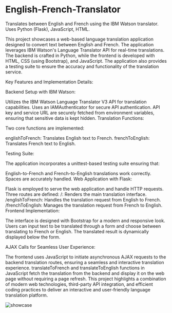 # English-French-Translator
Translates between English and French using the IBM Watson translator. Uses Python (Flask), JavaScript, HTML.

This project showcases a web-based language translation application designed to convert text between English and French. The application leverages IBM Watson's Language Translator API for real-time translations. The backend is crafted in Python, while the frontend is developed with HTML, CSS (using Bootstrap), and JavaScript. The application also provides a testing suite to ensure the accuracy and functionality of the translation service.

Key Features and Implementation Details:

Backend Setup with IBM Watson:

Utilizes the IBM Watson Language Translator V3 API for translation capabilities.
Uses an IAMAuthenticator for secure API authentication.
API key and service URL are securely fetched from environment variables, ensuring that sensitive data is kept hidden.
Translation Functions:

Two core functions are implemented:

englishToFrench: Translates English text to French.
frenchToEnglish: Translates French text to English.

Testing Suite:

The application incorporates a unittest-based testing suite ensuring that:

English-to-French and French-to-English translations work correctly.
Spaces are accurately handled.
Web Application with Flask:

Flask is employed to serve the web application and handle HTTP requests.
Three routes are defined:
/: Renders the main translation interface.
/englishToFrench: Handles the translation request from English to French.
/frenchToEnglish: Manages the translation request from French to English.
Frontend Implementation:

The interface is designed with Bootstrap for a modern and responsive look.
Users can input text to be translated through a form and choose between translating to French or English.
The translated result is dynamically displayed below the form.

AJAX Calls for Seamless User Experience:

The frontend uses JavaScript to initiate asynchronous AJAX requests to the backend translation routes, ensuring a seamless and interactive translation experience.
translateToFrench and translateToEnglish functions in JavaScript fetch the translation from the backend and display it on the web page without requiring a page refresh.
This project highlights a combination of modern web technologies, third-party API integration, and efficient coding practices to deliver an interactive and user-friendly language translation platform.

![showcase](https://github.com/ry4n-s/English-French-Translator/assets/132171741/775f8df3-0828-4e74-b076-6ecae86dad74)
